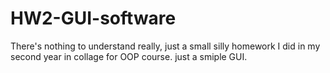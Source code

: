 # HW2-GUI-software
There's nothing to understand really, just a small silly homework I did in my second year in collage for OOP course. 
just a smiple GUI.
